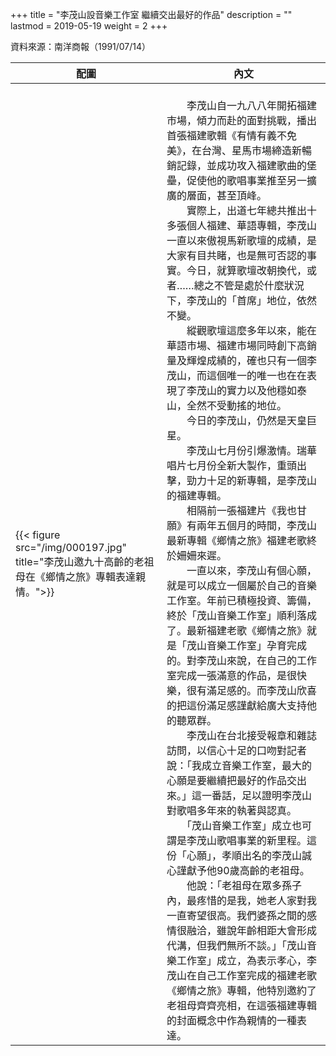 +++
title = "李茂山設音樂工作室 繼續交出最好的作品"
description = ""
lastmod = 2019-05-19
weight = 2
+++

資料來源：南洋商報（1991/07/14）

配圖  | 內文 
--------------|-------
{{< figure src="/img/000197.jpg" title="李茂山邀九十高齡的老祖母在《鄉情之旅》專輯表達親情。">}}|<br>　　李茂山自一九八八年開拓福建市場，傾力而赴的面對挑戰，播出首張福建歌輯《有情有義不免美》，在台灣、星馬市場締造新暢銷記錄，並成功攻入福建歌曲的堡壘，促使他的歌唱事業推至另一擴廣的層面，甚至頂峰。<br>　　實際上，出道七年總共推出十多張個人福建、華語專輯，李茂山一直以來傲視馬新歌壇的成績，是大家有目共睹，也是無可否認的事實。今日，就算歌壇改朝換代，或者……總之不管是處於什麼狀況下，李茂山的「首席」地位，依然不變。<br>　　縱觀歌壇這麼多年以來，能在華語市場、福建市場同時創下高銷量及輝煌成績的，確也只有一個李茂山，而這個唯一的唯一也在在表現了李茂山的實力以及他穩如泰山，全然不受動搖的地位。<br>  　　今日的李茂山，仍然是天皇巨星。<br>  　　李茂山七月份引爆激情。瑞華唱片七月份全新大製作，重頭出擊，勁力十足的新專輯，是李茂山的福建專輯。<br> 　　相隔前一張福建片《我也甘願》有兩年五個月的時間，李茂山最新專輯《鄉情之旅》福建老歌終於姍姍來遲。<br>　　一直以來，李茂山有個心願，就是可以成立一個屬於自己的音樂工作室。年前已積極投資、籌備，終於「茂山音樂工作室」順利落成了。最新福建老歌《鄉情之旅》就是「茂山音樂工作室」孕育完成的。對李茂山來說，在自己的工作室完成一張滿意的作品，是很快樂，很有滿足感的。而李茂山欣喜的把這份滿足感謹獻給廣大支持他的聽眾群。<br>　　李茂山在台北接受報章和雜誌訪問，以信心十足的口吻對記者說：「我成立音樂工作室，最大的心願是要繼續把最好的作品交出來。」這一番話，足以證明李茂山對歌唱多年來的執著與認真。<br>　　「茂山音樂工作室」成立也可謂是李茂山歌唱事業的新里程。這份「心願」，孝順出名的李茂山誠心謹獻予他90歲高齡的老祖母。<br>　　他說：「老祖母在眾多孫子內，最疼惜的是我，她老人家對我一直寄望很高。我們婆孫之間的感情很融洽，雖說年齡相距大會形成代溝，但我們無所不談。」「茂山音樂工作室」成立，為表示孝心，李茂山在自己工作室完成的福建老歌《鄉情之旅》專輯，他特別邀約了老祖母齊齊亮相，在這張福建專輯的封面概念中作為親情的一種表達。

